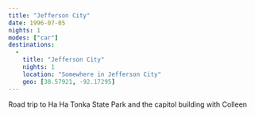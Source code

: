 ```yaml
---
title: "Jefferson City"
date: 1996-07-05
nights: 1
modes: ["car"]
destinations:
  -
    title: "Jefferson City"
    nights: 1
    location: "Somewhere in Jefferson City"
    geo: [38.57921, -92.17295]
---
```


Road trip to Ha Ha Tonka State Park and the capitol building with Colleen

